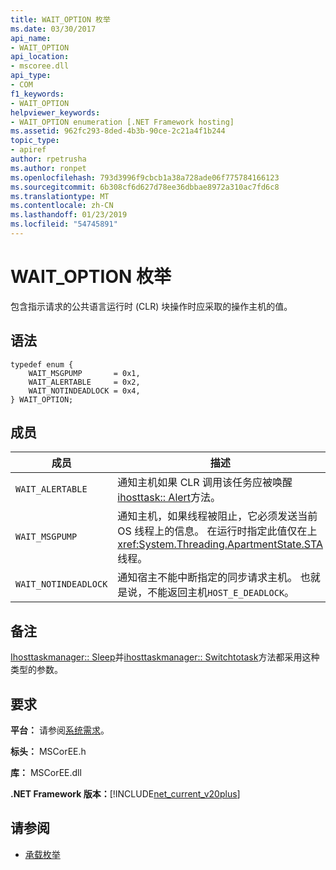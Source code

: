 ```yaml
---
title: WAIT_OPTION 枚举
ms.date: 03/30/2017
api_name:
- WAIT_OPTION
api_location:
- mscoree.dll
api_type:
- COM
f1_keywords:
- WAIT_OPTION
helpviewer_keywords:
- WAIT_OPTION enumeration [.NET Framework hosting]
ms.assetid: 962fc293-8ded-4b3b-90ce-2c21a4f1b244
topic_type:
- apiref
author: rpetrusha
ms.author: ronpet
ms.openlocfilehash: 793d3996f9cbcb1a38a728ade06f775784166123
ms.sourcegitcommit: 6b308cf6d627d78ee36dbbae8972a310ac7fd6c8
ms.translationtype: MT
ms.contentlocale: zh-CN
ms.lasthandoff: 01/23/2019
ms.locfileid: "54745891"
---
```

# <a name="waitoption-enumeration"></a>WAIT_OPTION 枚举
包含指示请求的公共语言运行时 (CLR) 块操作时应采取的操作主机的值。  
  
## <a name="syntax"></a>语法  
  
```  
typedef enum {  
    WAIT_MSGPUMP       = 0x1,  
    WAIT_ALERTABLE     = 0x2,  
    WAIT_NOTINDEADLOCK = 0x4,  
} WAIT_OPTION;  
```  
  
## <a name="members"></a>成员  
  
|成员|描述|  
|------------|-----------------|  
|`WAIT_ALERTABLE`|通知主机如果 CLR 调用该任务应被唤醒[ihosttask:: Alert](../../../../docs/framework/unmanaged-api/hosting/ihosttask-alert-method.md)方法。|  
|`WAIT_MSGPUMP`|通知主机，如果线程被阻止，它必须发送当前 OS 线程上的信息。 在运行时指定此值仅在上<xref:System.Threading.ApartmentState.STA>线程。|  
|`WAIT_NOTINDEADLOCK`|通知宿主不能中断指定的同步请求主机。 也就是说，不能返回主机`HOST_E_DEADLOCK`。|  
  
## <a name="remarks"></a>备注  
 [Ihosttaskmanager:: Sleep](../../../../docs/framework/unmanaged-api/hosting/ihosttaskmanager-sleep-method.md)并[ihosttaskmanager:: Switchtotask](../../../../docs/framework/unmanaged-api/hosting/ihosttaskmanager-switchtotask-method.md)方法都采用这种类型的参数。  
  
## <a name="requirements"></a>要求  
 **平台：** 请参阅[系统需求](../../../../docs/framework/get-started/system-requirements.md)。  
  
 **标头：** MSCorEE.h  
  
 **库：** MSCorEE.dll  
  
 **.NET Framework 版本：**[!INCLUDE[net_current_v20plus](../../../../includes/net-current-v20plus-md.md)]  
  
## <a name="see-also"></a>请参阅
- [承载枚举](../../../../docs/framework/unmanaged-api/hosting/hosting-enumerations.md)
